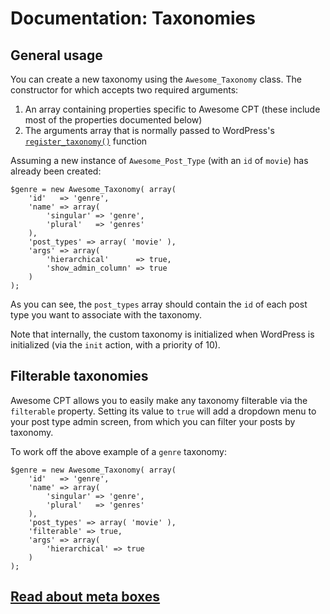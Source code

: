 # Documentation: Taxonomies

## General usage

You can create a new taxonomy using the `Awesome_Taxonomy` class. The
constructor for which accepts two required arguments:

1. An array containing properties specific to Awesome CPT (these include most of the properties documented below)
2. The arguments array that is normally passed to WordPress's [`register_taxonomy()`](https://codex.wordpress.org/Function_Reference/register_taxonomy) function

Assuming a new instance of `Awesome_Post_Type` (with an `id` of `movie`) has
already been created:

```
$genre = new Awesome_Taxonomy( array(
    'id'   => 'genre',
    'name' => array(
        'singular' => 'genre',
        'plural'   => 'genres'
    ),
    'post_types' => array( 'movie' ),
    'args' => array(
        'hierarchical'      => true,
        'show_admin_column' => true
    )
);
```

As you can see, the `post_types` array should contain the `id` of each post type
you want to associate with the taxonomy.

Note that internally, the custom taxonomy is initialized when WordPress is
initialized (via the `init` action, with a priority of 10).

## Filterable taxonomies

Awesome CPT allows you to easily make any taxonomy filterable via the
`filterable` property. Setting its value to `true` will add a dropdown menu to
your post type admin screen, from which you can filter your posts by taxonomy.

To work off the above example of a `genre` taxonomy:

```
$genre = new Awesome_Taxonomy( array(
    'id'   => 'genre',
    'name' => array(
        'singular' => 'genre',
        'plural'   => 'genres'
    ),
    'post_types' => array( 'movie' ),
    'filterable' => true,
    'args' => array(
        'hierarchical' => true
    )
);
```

## [Read about meta boxes](meta-boxes.md)
